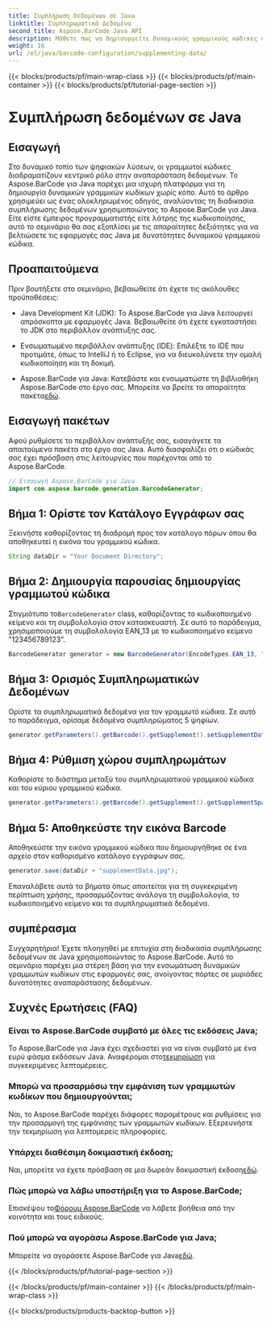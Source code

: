 ```yaml
---
title: Συμπλήρωση δεδομένων σε Java
linktitle: Συμπληρωματικά Δεδομένα
second_title: Aspose.BarCode Java API
description: Μάθετε πώς να δημιουργείτε δυναμικούς γραμμικούς κώδικες σε Java χρησιμοποιώντας το Aspose.BarCode. Οδηγός βήμα προς βήμα για τη συμπλήρωση δεδομένων με συμβολολογία EAN_13.
weight: 16
url: /el/java/barcode-configuration/supplementing-data/
---
```


{{< blocks/products/pf/main-wrap-class >}}
{{< blocks/products/pf/main-container >}}
{{< blocks/products/pf/tutorial-page-section >}}

# Συμπλήρωση δεδομένων σε Java


## Εισαγωγή

Στο δυναμικό τοπίο των ψηφιακών λύσεων, οι γραμμωτοί κώδικες διαδραματίζουν κεντρικό ρόλο στην αναπαράσταση δεδομένων. Το Aspose.BarCode για Java παρέχει μια ισχυρή πλατφόρμα για τη δημιουργία δυναμικών γραμμικών κωδίκων χωρίς κόπο. Αυτό το άρθρο χρησιμεύει ως ένας ολοκληρωμένος οδηγός, αναλύοντας τη διαδικασία συμπλήρωσης δεδομένων χρησιμοποιώντας το Aspose.BarCode για Java. Είτε είστε έμπειρος προγραμματιστής είτε λάτρης της κωδικοποίησης, αυτό το σεμινάριο θα σας εξοπλίσει με τις απαραίτητες δεξιότητες για να βελτιώσετε τις εφαρμογές σας Java με δυνατότητες δυναμικού γραμμικού κώδικα.

## Προαπαιτούμενα

Πριν βουτήξετε στο σεμινάριο, βεβαιωθείτε ότι έχετε τις ακόλουθες προϋποθέσεις:

- Java Development Kit (JDK): Το Aspose.BarCode για Java λειτουργεί απρόσκοπτα με εφαρμογές Java. Βεβαιωθείτε ότι έχετε εγκαταστήσει το JDK στο περιβάλλον ανάπτυξης σας.

- Ενσωματωμένο περιβάλλον ανάπτυξης (IDE): Επιλέξτε το IDE που προτιμάτε, όπως το IntelliJ ή το Eclipse, για να διευκολύνετε την ομαλή κωδικοποίηση και τη δοκιμή.

- Aspose.BarCode για Java: Κατεβάστε και ενσωματώστε τη βιβλιοθήκη Aspose.BarCode στο έργο σας. Μπορείτε να βρείτε τα απαραίτητα πακέτα[εδώ](https://releases.aspose.com/barcode/java/).

## Εισαγωγή πακέτων

Αφού ρυθμίσετε το περιβάλλον ανάπτυξής σας, εισαγάγετε τα απαιτούμενα πακέτα στο έργο σας Java. Αυτό διασφαλίζει ότι ο κώδικάς σας έχει πρόσβαση στις λειτουργίες που παρέχονται από το Aspose.BarCode.

```java
// Εισαγωγή Aspose.BarCode για Java
import com.aspose.barcode.generation.BarcodeGenerator;
```

## Βήμα 1: Ορίστε τον Κατάλογο Εγγράφων σας

Ξεκινήστε καθορίζοντας τη διαδρομή προς τον κατάλογο πόρων όπου θα αποθηκευτεί η εικόνα του γραμμικού κώδικα.

```java
String dataDir = "Your Document Directory";
```

## Βήμα 2: Δημιουργία παρουσίας δημιουργίας γραμμωτού κώδικα

 Στιγμιότυπο το`BarcodeGenerator` class, καθορίζοντας το κωδικοποιημένο κείμενο και τη συμβολολογία στον κατασκευαστή. Σε αυτό το παράδειγμα, χρησιμοποιούμε τη συμβολολογία EAN_13 με το κωδικοποιημένο κείμενο "123456789123".

```java
BarcodeGenerator generator = new BarcodeGenerator(EncodeTypes.EAN_13, "123456789123");
```

## Βήμα 3: Ορισμός Συμπληρωματικών Δεδομένων

Ορίστε τα συμπληρωματικά δεδομένα για τον γραμμωτό κώδικα. Σε αυτό το παράδειγμα, ορίσαμε δεδομένα συμπληρώματος 5 ψηφίων.

```java
generator.getParameters().getBarcode().getSupplement().setSupplementData("12345");
```

## Βήμα 4: Ρύθμιση χώρου συμπληρωμάτων

Καθορίστε το διάστημα μεταξύ του συμπληρωματικού γραμμικού κώδικα και του κύριου γραμμικού κώδικα.

```java
generator.getParameters().getBarcode().getSupplement().getSupplementSpace().setPoint(2.0f);
```

## Βήμα 5: Αποθηκεύστε την εικόνα Barcode

Αποθηκεύστε την εικόνα γραμμικού κώδικα που δημιουργήθηκε σε ένα αρχείο στον καθορισμένο κατάλογο εγγράφων σας.

```java
generator.save(dataDir + "supplementData.jpg");
```

Επαναλάβετε αυτά τα βήματα όπως απαιτείται για τη συγκεκριμένη περίπτωση χρήσης, προσαρμόζοντας ανάλογα τη συμβολολογία, το κωδικοποιημένο κείμενο και τα συμπληρωματικά δεδομένα.

## συμπέρασμα

Συγχαρητήρια! Έχετε πλοηγηθεί με επιτυχία στη διαδικασία συμπλήρωσης δεδομένων σε Java χρησιμοποιώντας το Aspose.BarCode. Αυτό το σεμινάριο παρέχει μια στέρεη βάση για την ενσωμάτωση δυναμικών γραμμωτών κωδίκων στις εφαρμογές σας, ανοίγοντας πόρτες σε μυριάδες δυνατότητες αναπαράστασης δεδομένων.

## Συχνές Ερωτήσεις (FAQ)

### Είναι το Aspose.BarCode συμβατό με όλες τις εκδόσεις Java;
 Το Aspose.BarCode για Java έχει σχεδιαστεί για να είναι συμβατό με ένα ευρύ φάσμα εκδόσεων Java. Αναφέρομαι στο[τεκμηρίωση](https://reference.aspose.com/barcode/java/) για συγκεκριμένες λεπτομέρειες.

### Μπορώ να προσαρμόσω την εμφάνιση των γραμμωτών κωδίκων που δημιουργούνται;
Ναι, το Aspose.BarCode παρέχει διάφορες παραμέτρους και ρυθμίσεις για την προσαρμογή της εμφάνισης των γραμμωτών κωδίκων. Εξερευνήστε την τεκμηρίωση για λεπτομερείς πληροφορίες.

### Υπάρχει διαθέσιμη δοκιμαστική έκδοση;
Ναι, μπορείτε να έχετε πρόσβαση σε μια δωρεάν δοκιμαστική έκδοση[εδώ](https://releases.aspose.com/).

### Πώς μπορώ να λάβω υποστήριξη για το Aspose.BarCode;
 Επισκέψου το[Φόρουμ Aspose.BarCode](https://forum.aspose.com/c/barcode/13) να λάβετε βοήθεια από την κοινότητα και τους ειδικούς.

### Πού μπορώ να αγοράσω Aspose.BarCode για Java;
 Μπορείτε να αγοράσετε Aspose.BarCode για Java[εδώ](https://purchase.aspose.com/buy).




{{< /blocks/products/pf/tutorial-page-section >}}

{{< /blocks/products/pf/main-container >}}
{{< /blocks/products/pf/main-wrap-class >}}

{{< blocks/products/products-backtop-button >}}
